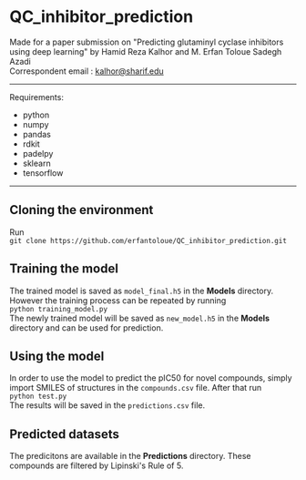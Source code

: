 # QC_inhibitor_prediction
Made for a paper submission on "Predicting glutaminyl cyclase inhibitors using deep learning" by Hamid Reza Kalhor and M. Erfan Toloue Sadegh Azadi <br>
Correspondent email : kalhor@sharif.edu

------

Requirements:
- python
- numpy
- pandas
- rdkit
- padelpy
- sklearn
- tensorflow

------
## Cloning the environment
Run <br>
`git clone https://github.com/erfantoloue/QC_inhibitor_prediction.git`

## Training the model
The trained model is saved as `model_final.h5` in the **Models** directory. However the training process can be repeated by running
 <br>`python training_model.py` <br>
The newly trained model will be saved as `new_model.h5` in the **Models** directory and can be used for prediction.

## Using the model
In order to use the model to predict the pIC50 for novel compounds, simply import SMILES of structures in the `compounds.csv` file. After that run
 <br> `python test.py` <br>
The results will be saved in the `predictions.csv` file.
## Predicted datasets
The predicitons are available in the **Predictions** directory. These compounds are filtered by Lipinski's Rule of 5.
